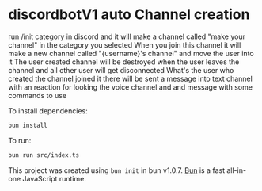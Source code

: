# discordbotV1 auto Channel creation
run /init category in discord and it will make a channel called "make your channel" in the category you selected
When you join this channel it will make a new channel called "{username}'s channel" and move the user into it
The user created channel will be destroyed when the user leaves the channel and all other user will get disconnected
What's the user who created the channel joined it there will be sent a message into text channel with an reaction for looking the voice channel and and message with some commands to use

To install dependencies:

```bash
bun install
```

To run:

```bash
bun run src/index.ts
```

This project was created using `bun init` in bun v1.0.7. [Bun](https://bun.sh) is a fast all-in-one JavaScript runtime.
